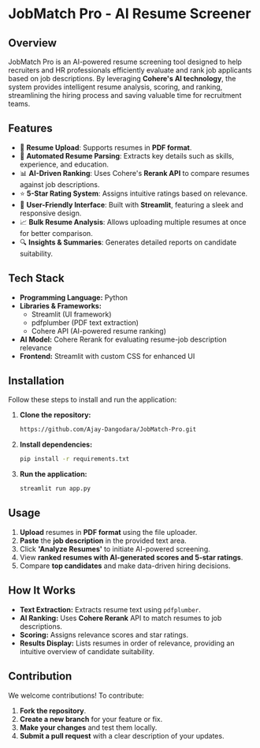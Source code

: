 # JobMatch Pro - AI Resume Screener

## Overview
JobMatch Pro is an AI-powered resume screening tool designed to help recruiters and HR professionals efficiently evaluate and rank job applicants based on job descriptions. By leveraging **Cohere's AI technology**, the system provides intelligent resume analysis, scoring, and ranking, streamlining the hiring process and saving valuable time for recruitment teams.

## Features
- 📂 **Resume Upload**: Supports resumes in **PDF format**.
- 📝 **Automated Resume Parsing**: Extracts key details such as skills, experience, and education.
- 📊 **AI-Driven Ranking**: Uses Cohere's **Rerank API** to compare resumes against job descriptions.
- ⭐ **5-Star Rating System**: Assigns intuitive ratings based on relevance.
- 🚀 **User-Friendly Interface**: Built with **Streamlit**, featuring a sleek and responsive design.
- 📈 **Bulk Resume Analysis**: Allows uploading multiple resumes at once for better comparison.
- 🔍 **Insights & Summaries**: Generates detailed reports on candidate suitability.

## Tech Stack
- **Programming Language:** Python
- **Libraries & Frameworks:**
  - Streamlit (UI framework)
  - pdfplumber (PDF text extraction)
  - Cohere API (AI-powered resume ranking)
- **AI Model:** Cohere Rerank for evaluating resume-job description relevance
- **Frontend:** Streamlit with custom CSS for enhanced UI

## Installation
Follow these steps to install and run the application:

1. **Clone the repository:**
   ```bash
   https://github.com/Ajay-Dangodara/JobMatch-Pro.git
   ```
2. **Install dependencies:**
   ```bash
   pip install -r requirements.txt
   ```
3. **Run the application:**
   ```bash
   streamlit run app.py
   ```

## Usage
1. **Upload** resumes in **PDF format** using the file uploader.
2. **Paste** the **job description** in the provided text area.
3. Click **'Analyze Resumes'** to initiate AI-powered screening.
4. View **ranked resumes with AI-generated scores and 5-star ratings**.
5. Compare **top candidates** and make data-driven hiring decisions.

## How It Works
- **Text Extraction:** Extracts resume text using `pdfplumber`.
- **AI Ranking:** Uses **Cohere Rerank** API to match resumes to job descriptions.
- **Scoring:** Assigns relevance scores and star ratings.
- **Results Display:** Lists resumes in order of relevance, providing an intuitive overview of candidate suitability.

## Contribution
We welcome contributions! To contribute:
1. **Fork the repository**.
2. **Create a new branch** for your feature or fix.
3. **Make your changes** and test them locally.
4. **Submit a pull request** with a clear description of your updates.
